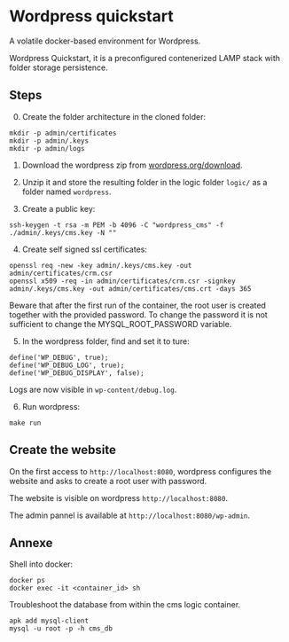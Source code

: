 # Wordpress quickstart 

A volatile docker-based environment for Wordpress. 

Wordpress Quickstart, it is a preconfigured contenerized LAMP stack with folder storage persistence. 

## Steps 

0. Create the folder architecture in the cloned folder:
```
mkdir -p admin/certificates
mkdir -p admin/.keys
mkdir -p admin/logs
```

1. Download the wordpress zip from [wordpress.org/download](https://fr.wordpress.org/download/).

2. Unzip it and store the resulting folder in the logic folder `logic/` as a folder named `wordpress`.

3. Create a public key:
```
ssh-keygen -t rsa -m PEM -b 4096 -C "wordpress_cms" -f ./admin/.keys/cms.key -N ""
```

4. Create self signed ssl certificates:
```
openssl req -new -key admin/.keys/cms.key -out admin/certificates/crm.csr
openssl x509 -req -in admin/certificates/crm.csr -signkey admin/.keys/cms.key -out admin/certificates/cms.crt -days 365
```

Beware that after the first run of the container, the root user is created together with the provided password. To change the password it is not sufficient to change the MYSQL_ROOT_PASSWORD variable. 

5. In the wordpress folder, find and set it to ture: 
```
define('WP_DEBUG', true);
define('WP_DEBUG_LOG', true);
define('WP_DEBUG_DISPLAY', false);
```

Logs are now visible in `wp-content/debug.log`.

6. Run wordpress:
```
make run
```

## Create the website 

On the first access to `http://localhost:8080`, wordpress configures the website and asks to create a root user with password. 

The website is visible on wordpress `http://localhost:8080`.

The admin pannel is available at `http://localhost:8080/wp-admin`.

## Annexe 

Shell into docker: 
```
docker ps 
docker exec -it <container_id> sh 
```

Troubleshoot the database from within the cms logic container. 
```
apk add mysql-client
mysql -u root -p -h cms_db
```

